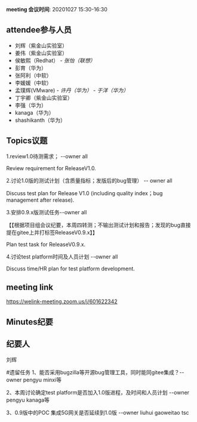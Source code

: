 **meeting 会议时间**: 20201027 15:30-16:30

## attendee参与人员
- 刘辉（紫金山实验室）
- 姜伟（紫金山实验室）
- 侯敏熙（Redhat）
 _- 张怡（联想）_ 
- 彭育（华为）
- 张阿利（中软）
- 李媛媛（中软）
- 孟璞辉(VMware) 
 _- 许丹（华为）_ 
 _- 于洋（华为）_ 
- 丁宇卿（紫金山实验室）
- 李强（华为）
- kanaga（华为）
- shashikanth（华为）

## Topics议题
1.review1.0待测需求； --owner all

Review requirement for ReleaseV1.0.

2.讨论1.0版的测试计划（含质量指标；发版后的bug管理） -- owner all

Discuss test plan for Release V1.0 (including quality index；bug management after release).

3.安排0.9.x版测试任务--owner all

【【根据项目组会议纪要，本周四转测；不输出测试计划和报告；发现的bug直接提在gitee上并打标签ReleaseV0.9.x】】

Plan test task for ReleaseV0.9.x.

4.讨论test platform时间及人员计划 --owner all

Discuss time/HR plan for test platform development.



## meeting link
https://welink-meeting.zoom.us/j/601622342

## Minutes纪要
## 纪要人
刘辉

#遗留任务
1、能否采用bugzilla等开源bug管理工具，同时能同gitee集成？--owner pengyu minxi等

2、本周讨论确定test platform是否加入1.0版进程，及时间和人员计划 --owner pengyu kanaga等

3、0.9版中的POC 集成5G网关是否延续到1.0版 --owner liuhui gaoweitao tsc